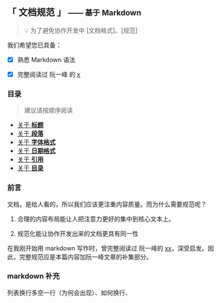 ## 「 文档规范 」 <small>—— 基于 Markdown</small>

> 💡 为了避免协作开发中 \[文档格式\]、\[规范\]

我们希望您已具备：

- [x] 熟悉 Markdown 语法
- [x] 完整阅读过 阮一峰 的 [x]()


### 目录

> 建议请按顺序阅读

- [关于 **标题**]()
- [关于 **段落**]()
- [关于 **字体格式**]()
- [关于 **日期格式**]()
- [关于 **引用**]()
- [关于 **目录**]()

### 前言

文档，是给人看的，所以我们应该更注重内容质量。而为什么需要规范呢？

1. 合理的内容布局能让人把注意力更好的集中到核心文本上。

1. 规范化能让协作开发出来的文档更具有同一性

在我刚开始用 markdown 写作时，曾完整阅读过 阮一峰的 [xx]()，深受启发。因此，完整规范应是本篇内容加阮一峰文章的补集部分。

### markdown 补充

列表换行多空一行（为何会出现）、如何换行、